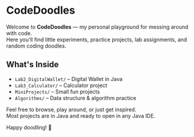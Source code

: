 # CodeDoodles

Welcome to **CodeDoodles** — my personal playground for messing around with code.  
Here you'll find little experiments, practice projects, lab assignments, and random coding doodles.

## What's Inside
- `Lab2_DigitalWallet/` – Digital Wallet in Java
- `Lab3_Calculator/` – Calculator project
- `MiniProjects/` – Small fun projects
- `Algorithms/` – Data structure & algorithm practice

Feel free to browse, play around, or just get inspired.  
Most projects are in Java and ready to open in any Java IDE.  

Happy doodling! 🚀
